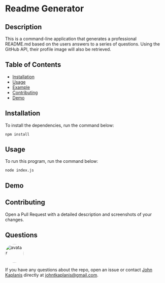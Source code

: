 # Readme Generator

## Description

This is a command-line application that
generates a professional README.md based on the users answers to a series of questions. Using the GitHub API, their profile image will also be retrieved.

## Table of Contents

- [Installation](#installation)
- [Usage](#usage)
- [Example](#example)
- [Contributing](#contributing)
- [Demo](#Demo)

## Installation

To install the dependencies, run the command below:

```
npm install
```

## Usage

To run this program, run the command below:

```
node index.js
```

## Demo

## Contributing

Open a Pull Request with a detailed description and screenshots of your changes.

## Questions

<img src="https://avatars0.githubusercontent.com/u/60801135?v=4" alt="avatar" style="border-radius: 64px" width="60"/>

If you have any questions about the repo, open an issue or contact [John Kaplanis](https://github.com/jkaplanis) directly at [johntkaplanis@gmail.com](mailto:johntkaplanis@gmail.com).
